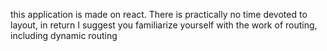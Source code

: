 this application is made on react. There is practically no time devoted to layout, in return I suggest you familiarize yourself with the work of routing, including dynamic routing

